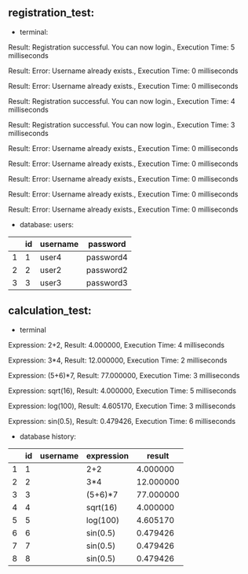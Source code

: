 ## registration_test:

- terminal:

Result: Registration successful. You can now login., Execution Time: 5 milliseconds

Result: Error: Username already exists., Execution Time: 0 milliseconds

Result: Error: Username already exists., Execution Time: 0 milliseconds

Result: Registration successful. You can now login., Execution Time: 4 milliseconds

Result: Registration successful. You can now login., Execution Time: 3 milliseconds

Result: Error: Username already exists., Execution Time: 0 milliseconds

Result: Error: Username already exists., Execution Time: 0 milliseconds

Result: Error: Username already exists., Execution Time: 0 milliseconds

Result: Error: Username already exists., Execution Time: 0 milliseconds

Result: Error: Username already exists., Execution Time: 0 milliseconds

- database:
users:

|    | id  | username |  password   |
|----|-----|----------|-------------|
| 1  |  1  |   user4  |  password4  |
| 2  |  2  |   user2  |  password2  |
| 3  |  3  |   user3  |  password3  |

## calculation_test:

- terminal

Expression: 2+2, Result: 4.000000, Execution Time: 4 milliseconds

Expression: 3*4, Result: 12.000000, Execution Time: 2 milliseconds

Expression: (5+6)*7, Result: 77.000000, Execution Time: 3 milliseconds

Expression: sqrt(16), Result: 4.000000, Execution Time: 5 milliseconds

Expression: log(100), Result: 4.605170, Execution Time: 3 milliseconds

Expression: sin(0.5), Result: 0.479426, Execution Time: 6 milliseconds

- database
history:

|    |  id | username  | expression |  result   |
|----|-----|-----------|------------|-----------|
| 1  |  1  |           |   2+2      | 4.000000  |
| 2  |  2  |           |   3*4      | 12.000000 |
| 3  |  3  |           |   (5+6)*7  | 77.000000 |
| 4  |  4  |           |   sqrt(16) | 4.000000  |
| 5  |  5  |           |  log(100)  | 4.605170  |
| 6  |  6  |           |   sin(0.5) | 0.479426  |
| 7  |  7  |           |   sin(0.5) | 0.479426  |
| 8  |  8  |           |   sin(0.5) | 0.479426  |